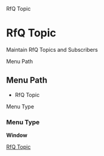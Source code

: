 
RfQ Topic
# RfQ Topic


Maintain RfQ Topics and Subscribers

Menu Path
## Menu Path



- RfQ Topic

Menu Type
### Menu Type

**Window**


[RfQ Topic](../../functional-guide/window/window-rfq-topic.md)